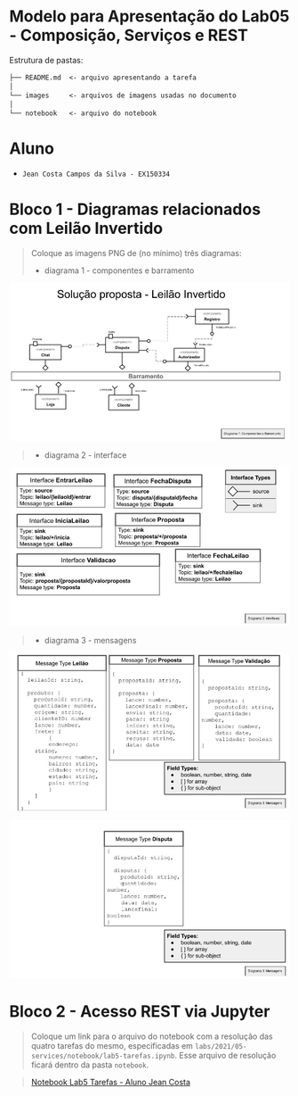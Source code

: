 # Modelo para Apresentação do Lab05 - Composição, Serviços e REST

Estrutura de pastas:

~~~
├── README.md  <- arquivo apresentando a tarefa
│
└── images     <- arquivos de imagens usadas no documento
│
└── notebook   <- arquivo do notebook
~~~

# Aluno
* `Jean Costa Campos da Silva - EX150334`

# Bloco 1 - Diagramas relacionados com Leilão Invertido

> Coloque as imagens PNG de (no mínimo) três diagramas:
> * diagrama 1 - componentes e barramento

![componentes e barramento](images/diagrama1.png)
> * diagrama 2 - interface

![interface](images/diagrama2.png)

> * diagrama 3 - mensagens

![mensagens](images/diagrama3.png)

![mensagens](images/diagrama3-1.png)

# Bloco 2 - Acesso REST via Jupyter

> Coloque um link para o arquivo do notebook com a resolução das quatro tarefas do mesmo, especificadas em `labs/2021/05-services/notebook/lab5-tarefas.ipynb`. Esse arquivo de resolução ficará dentro da pasta `notebook`.

> [Notebook Lab5 Tarefas - Aluno Jean Costa](notebook/lab5-tarefas.ipynb)
